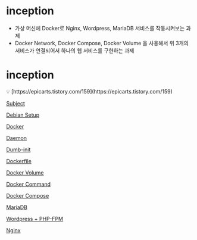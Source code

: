 # inception

- 가상 머신에 Docker로 Nginx, Wordpress, MariaDB 서비스를 작동시켜보는 과제
- Docker Network, Docker Compose, Docker Volume 을 사용해서 위 3개의 서비스가 연결되어서 하나의 웹 서비스를 구현하는 과제


# inception

<aside>
💡 [https://epicarts.tistory.com/159](https://epicarts.tistory.com/159)

</aside>

[Subject](https://www.notion.so/Subject-34ee171c20554e8a9bc3d1f2a5e35d78?pvs=21)

[Debian Setup](https://www.notion.so/Debian-Setup-8bdaf52de1094b08a3d29488dafa45a0?pvs=21)

[Docker](https://www.notion.so/Docker-08ddc51d61104198a6292fca9877e103?pvs=21)

[Daemon](https://www.notion.so/Daemon-f8c12ae396bc4a16b3d85b6c7fa490a4?pvs=21)

[Dumb-init](https://www.notion.so/Dumb-init-345e4f74d5f54fecbbf3557c0ece7c62?pvs=21)

[Dockerfile](https://www.notion.so/Dockerfile-06aff472aa29419d89f3f1b117de3a94?pvs=21)

[Docker Volume](https://www.notion.so/Docker-Volume-e376227e16184979af9c6bd7ba3ae320?pvs=21)

[Docker Command](https://www.notion.so/Docker-Command-97266ab4227343d2b112c99fd7d76778?pvs=21)

[Docker Compose](https://www.notion.so/Docker-Compose-24cf31a1bc904cc8b994541af378d881?pvs=21)

[MariaDB](https://www.notion.so/MariaDB-653c673107874b16904ad611a99758f1?pvs=21)

[Wordpress + PHP-FPM](https://www.notion.so/Wordpress-PHP-FPM-c861511692dd45a8b80b22f4f2b7ff8d?pvs=21)

[Nginx](https://www.notion.so/Nginx-a61e9ed951574d38b6f1abd85d20cfb1?pvs=21)
